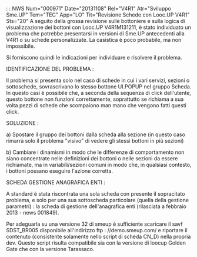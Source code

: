  :  : NWS Num="000971" Date="20131108" Rel="V4R1" Atr="Sviluppo Sme.UP" Tem="TEC" App="LO" Tit="Revisione Schede con Looc.UP V4R1" Sts="20"
A seguito della grossa revisione sulle bottoniere e sulla logica di visualizzazione dei bottoni con Looc.UP V4R1M131211, è stato individuato un problema che potrebbe presentarsi in versioni di Sme.UP antecedenti alla V4R1 o su schede personalizzate.
La casistica è poco probabile, ma non impossibile.

Si forniscono quindi le indicazioni per individuare e risolvere il problema.

IDENTIFICAZIONE DEL PROBLEMA : 

Il problema si presenta solo nel caso di schede in cui i vari servizi, sezioni o sottoschede, sovrascrivano lo stesso bottone UI.POPUP nel gruppo Scheda.
In questo casi è possibile che, a seconda della sequenza di click dell'utente, questo bottone non funzioni correttamente, soprattutto se richiama a sua volta pezzi di schede che scompaiono man mano che vengono fatti questi click.

SOLUZIONE : 

a) Spostare il gruppo dei bottoni dalla scheda alla sezione (in questo caso rimarrà solo il problema "visivo" di vedere gli stessi bottoni in più sezioni)

b) Cambiare i dinamismi in modo che le differenze di comportamento non siano concentrate nelle definizioni dei bottoni o nelle sezioni da essere richiamate, ma in variabili/sezioni comuni in modo che, in qualsiasi contesto, i bottoni possano eseguire l'azione corretta.

SCHEDA GESTIONE ANAGRAFICA ENTI : 

A standard è stata riscontrata una sola scheda con presente il sopracitato problema, e solo per una
sua sottoscheda particolare (quella della gestione parametri) :  la scheda di gestione dell'anagrafica
enti (rilasciata a febbraio 2013 - news 001849).

Per adeguarla su una versione 32 di smeup è sufficiente scaricare il savf SDST_BR005 disponibile all'indirizzo ftp : //demo.smeup.com/ e riportare il contenuto (consistente solamente nello script di scheda CN_D) nella propria dev. Questo script risulta compatibile sia con la versione di loocup
Golden Gate che con la versione Tarassaco.

